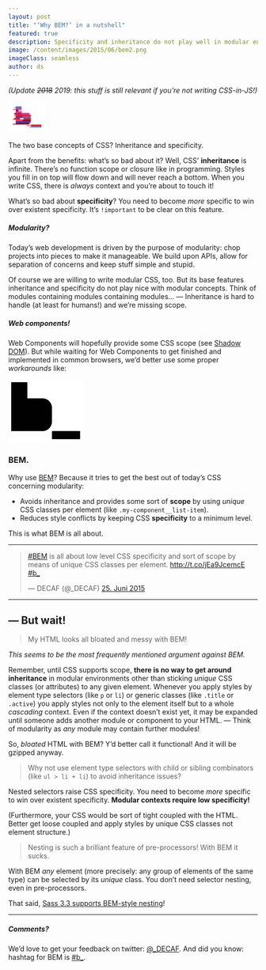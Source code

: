 ```yaml
---
layout: post
title: "‘Why BEM?’ in a nutshell"
featured: true
description: Specificity and inheritance do not play well in modular environments. With BEM you achieve a sort of scoped CSS and reduce specificity to a minimum level.
image: /content/images/2015/06/bem2.png
imageClass: seamless
author: ds
---
```


_(Update ~~2018~~ 2019: this stuff is still relevant if you’re not writing CSS-in-JS!)_

<img class="seamless" style="width: 15%;" src="/content/images/2015/06/bem2.png" alt="BEM">

The two base concepts of CSS? Inheritance and specificity.

Apart from the benefits: what’s so bad about it? Well, CSS’ __inheritance__ is infinite. There’s no function scope or closure like in programming. Styles you fill in on top will flow down and will never reach a bottom. When you write CSS, there is _always_ context and you’re about to touch it!

What’s so bad about __specificity__? You need to become _more_ specific to win over existent specificity. It’s `!important` to be clear on this feature.

##### Modularity?

Today’s web development is driven by the purpose of modularity: chop projects into pieces to make it manageable. We build upon APIs, allow for separation of concerns and keep stuff simple and stupid.

Of course we are willing to write modular CSS, too. But its base features inheritance and specificity do not play nice with modular concepts. Think of modules containing modules containing modules… — Inheritance is hard to handle (at least for humans!) and we’re missing scope.

##### Web components!

Web Components will hopefully provide some CSS scope (see [Shadow DOM](http://webcomponents.org/articles/introduction-to-shadow-dom/)). But while waiting for Web Components to get finished and implemented in common browsers, we’d better use some proper _workarounds_ like:

<img class="seamless" style="width: 30%;" src="/content/images/2015/06/bem.png" alt="BEM">

### BEM.

Why use [BEM](https://bem.info)? Because it tries to get the best out of today’s CSS concerning modularity:

+ Avoids inheritance and provides some sort of __scope__ by using _unique_ CSS classes per element (like `.my-component__list-item`).
+ Reduces style conflicts by keeping CSS __specificity__ to a minimum level.

This is what BEM is all about.

---

<blockquote class="twitter-tweet" data-cards="hidden" lang="de"><p lang="en" dir="ltr"><a href="https://twitter.com/hashtag/BEM?src=hash">#BEM</a> is all about low level CSS specificity and sort of scope by means of unique CSS classes per element.&#10;&#10;<a href="http://t.co/jEa9JcemcE">http://t.co/jEa9JcemcE</a> <a href="https://twitter.com/hashtag/b_?src=hash">#b_</a></p>&mdash; DECAF (@_DECAF) <a href="https://twitter.com/_DECAF/status/614154928878186497">25. Juni 2015</a></blockquote>
<script async src="//platform.twitter.com/widgets.js" charset="utf-8"></script>

---

## — But wait!

> My HTML looks all bloated and messy with BEM!

_This seems to be the most frequently mentioned argument against BEM._

Remember, until CSS supports scope, __there is no way to get around inheritance__ in modular environments other than sticking _unique_ CSS classes (or attributes) to any given element. Whenever you apply styles by element type selectors (like `p` or `li`) or generic classes (like `.title` or `.active`) you apply styles not only to the element itself but to a whole _cascading_ context. Even if the context doesn’t exist yet, it may be expanded until someone adds another module or component to your HTML.
— Think of modularity as _any_ module may contain further modules!

So, _bloated_ HTML with BEM? Y’d better call it functional!
And it will be gzipped anyway.

> Why not use element type selectors with child or sibling combinators (like `ul > li + li`) to avoid inheritance issues?

Nested selectors raise CSS specificity. You need to become _more_ specific to win over existent specificity. __Modular contexts require low specificity!__

(Furthermore, your CSS would be sort of tight coupled with the HTML. Better get loose coupled and apply styles by unique CSS classes not element structure.)

> Nesting is such a brilliant feature of pre-processors! With BEM it sucks.

With BEM _any_ element (more precisely: any group of elements of the same type) can be selected by its _unique_ class. You don’t need selector nesting, even in pre-processors.

That said, [Sass 3.3 supports BEM-style nesting](http://mikefowler.me/2013/10/17/support-for-bem-modules-sass-3.3/)!

---

##### Comments?

We’d love to get your feedback on twitter: [@_DECAF](https://twitter.com/_DECAF).
And did you know: hashtag for BEM is [#b\_](https://twitter.com/search?q=%23b_).
